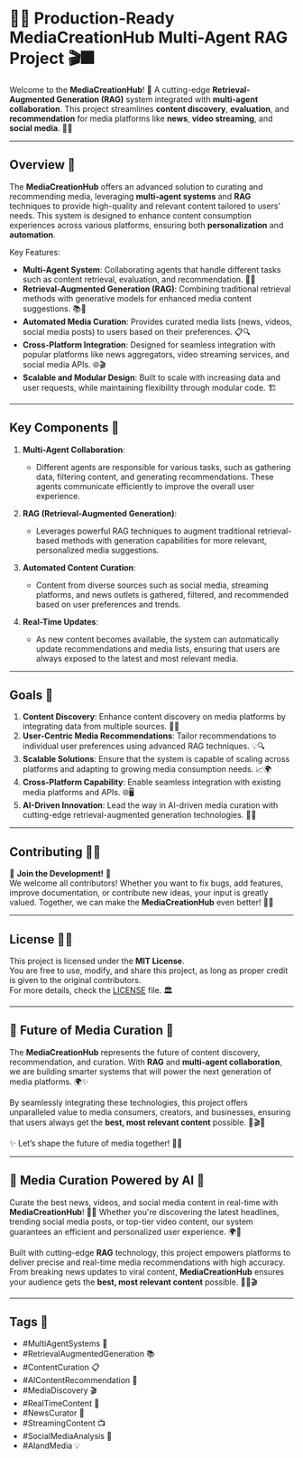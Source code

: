 # 🎇📸 Production-Ready MediaCreationHub Multi-Agent RAG Project 🎬🎆

Welcome to the **MediaCreationHub**! 🌟 A cutting-edge **Retrieval-Augmented Generation (RAG)** system integrated with **multi-agent collaboration**. This project streamlines **content discovery**, **evaluation**, and **recommendation** for media platforms like **news**, **video streaming**, and **social media**. 🚀✨

---

## Overview 🌠

The **MediaCreationHub** offers an advanced solution to curating and recommending media, leveraging **multi-agent systems** and **RAG** techniques to provide high-quality and relevant content tailored to users’ needs. This system is designed to enhance content consumption experiences across various platforms, ensuring both **personalization** and **automation**.

Key Features:
- **Multi-Agent System**: Collaborating agents that handle different tasks such as content retrieval, evaluation, and recommendation. 🤖💬
- **Retrieval-Augmented Generation (RAG)**: Combining traditional retrieval methods with generative models for enhanced media content suggestions. 📚🎥
- **Automated Media Curation**: Provides curated media lists (news, videos, social media posts) to users based on their preferences. 📋🔍
- **Cross-Platform Integration**: Designed for seamless integration with popular platforms like news aggregators, video streaming services, and social media APIs. 🌐🎬
- **Scalable and Modular Design**: Built to scale with increasing data and user requests, while maintaining flexibility through modular code. 🏗️

---

## Key Components 🌟

1. **Multi-Agent Collaboration**:
   - Different agents are responsible for various tasks, such as gathering data, filtering content, and generating recommendations. These agents communicate efficiently to improve the overall user experience.

2. **RAG (Retrieval-Augmented Generation)**:
   - Leverages powerful RAG techniques to augment traditional retrieval-based methods with generation capabilities for more relevant, personalized media suggestions.

3. **Automated Content Curation**:
   - Content from diverse sources such as social media, streaming platforms, and news outlets is gathered, filtered, and recommended based on user preferences and trends.

4. **Real-Time Updates**:
   - As new content becomes available, the system can automatically update recommendations and media lists, ensuring that users are always exposed to the latest and most relevant media.

---

## Goals 🎯

1. **Content Discovery**: Enhance content discovery on media platforms by integrating data from multiple sources. 🎥📱
2. **User-Centric Media Recommendations**: Tailor recommendations to individual user preferences using advanced RAG techniques. 💡🔍
3. **Scalable Solutions**: Ensure that the system is capable of scaling across platforms and adapting to growing media consumption needs. 📈🌍
4. **Cross-Platform Capability**: Enable seamless integration with existing media platforms and APIs. 🌐🖥️
5. **AI-Driven Innovation**: Lead the way in AI-driven media curation with cutting-edge retrieval-augmented generation technologies. 🤖💬

---

## Contributing 🚀🌟

🎉 **Join the Development!** 🎉  
We welcome all contributors! Whether you want to fix bugs, add features, improve documentation, or contribute new ideas, your input is greatly valued. Together, we can make the **MediaCreationHub** even better! 💪💡

---

## License 📜✨

This project is licensed under the **MIT License**.  
You are free to use, modify, and share this project, as long as proper credit is given to the original contributors.  
For more details, check the [LICENSE](LICENSE) file. 🏛️

---

## 🌠 Future of Media Curation 🌠

The **MediaCreationHub** represents the future of content discovery, recommendation, and curation. With **RAG** and **multi-agent collaboration**, we are building smarter systems that will power the next generation of media platforms. 🌍✨

By seamlessly integrating these technologies, this project offers unparalleled value to media consumers, creators, and businesses, ensuring that users always get the **best, most relevant content** possible. 📱🎬🎥

✨ Let’s shape the future of media together! 🚀🎆

---

## 📸 Media Curation Powered by AI 📸

Curate the best news, videos, and social media content in real-time with **MediaCreationHub**! 🚀✨ Whether you're discovering the latest headlines, trending social media posts, or top-tier video content, our system guarantees an efficient and personalized user experience. 🌍💬

Built with cutting-edge **RAG** technology, this project empowers platforms to deliver precise and real-time media recommendations with high accuracy. From breaking news updates to viral content, **MediaCreationHub** ensures your audience gets the **best, most relevant content** possible. 📸🎥🎬

---

## Tags 📑
- #MultiAgentSystems 🤖
- #RetrievalAugmentedGeneration 📚
- #ContentCuration 📋
- #AIContentRecommendation 🤖
- #MediaDiscovery 🎬
- #RealTimeContent 🔄
- #NewsCurator 📰
- #StreamingContent 📺
- #SocialMediaAnalysis 📱
- #AIandMedia 💡
